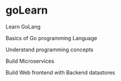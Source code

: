 # goLearn
Learn GoLang

Basics of Go programming Language

Understand programming concepts

Build Microservices

Build Web frontend with Backend datastores